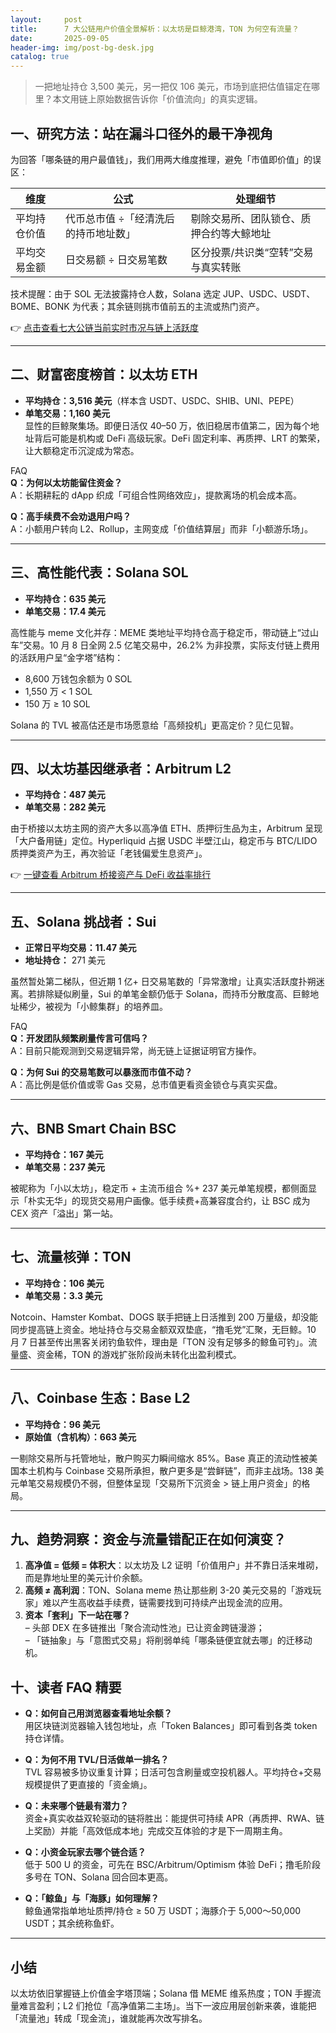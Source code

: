 ```yaml
---
layout:     post
title:      7 大公链用户价值全景解析：以太坊是巨鲸港湾，TON 为何空有流量？
date:       2025-09-05
header-img: img/post-bg-desk.jpg
catalog: true
---
```


> 一把地址持仓 3,500 美元，另一把仅 106 美元，市场到底把估值锚定在哪里？本文用链上原始数据告诉你「价值流向」的真实逻辑。

## 一、研究方法：站在漏斗口径外的最干净视角
为回答「哪条链的用户最值钱」，我们用两大维度推理，避免「市值即价值」的误区：

| 维度 | 公式 | 处理细节 |
|----|----|----|
平均持仓价值 | 代币总市值 ÷「经清洗后的持币地址数」      | 剔除交易所、团队锁仓、质押合约等大鲸地址 |
| 平均交易金额 | 日交易额 ÷ 日交易笔数                     | 区分投票/共识类“空转”交易与真实转账     |

技术提醒：由于 SOL 无法披露持仓人数，Solana 选定 JUP、USDC、USDT、BOME、BONK 为代表；其余链则挑市值前五的主流或热门资产。

👉 [点击查看七大公链当前实时市况与链上活跃度](https://okxdog.com/)

---

## 二、财富密度榜首：以太坊 ETH
- **平均持仓：3,516 美元**（样本含 USDT、USDC、SHIB、UNI、PEPE）
- **单笔交易：1,160 美元**  
显性的巨鲸聚集场。即便日活仅 40–50 万，依旧稳居市值第二，因为每个地址背后可能是机构或 DeFi 高级玩家。DeFi 固定利率、再质押、LRT 的繁荣，让大额稳定币沉淀成为常态。

FAQ  
**Q：为何以太坊能留住资金？**  
A：长期耕耘的 dApp 织成「可组合性网络效应」，提款离场的机会成本高。  

**Q：高手续费不会劝退用户吗？**  
A：小额用户转向 L2、Rollup，主网变成「价值结算层」而非「小额游乐场」。

---

## 三、高性能代表：Solana SOL
- **平均持仓：635 美元**  
- **单笔交易：17.4 美元**  

高性能与 meme 文化并存：MEME 类地址平均持仓高于稳定币，带动链上“过山车”交易。10 月 8 日全网 2.5 亿笔交易中，26.2% 为非投票，实际支付链上费用的活跃用户呈“金字塔”结构：  
- 8,600 万钱包余额为 0 SOL  
- 1,550 万 < 1 SOL  
- 150 万 ≥ 10 SOL  

Solana 的 TVL 被高估还是市场愿意给「高频投机」更高定价？见仁见智。

---

## 四、以太坊基因继承者：Arbitrum L2
- **平均持仓：487 美元**  
- **单笔交易：282 美元**  

由于桥接以太坊主网的资产大多以高净值 ETH、质押衍生品为主，Arbitrum 呈现「大户备用链」定位。Hyperliquid 占据 USDC 半壁江山，稳定币与 BTC/LIDO 质押类资产为王，再次验证「老钱偏爱生息资产」。

👉 [一键查看 Arbitrum 桥接资产与 DeFi 收益率排行](https://okxdog.com/)

---

## 五、Solana 挑战者：Sui
- **正常日平均交易：11.47 美元**  
- **地址持仓：** 271 美元  

虽然暂处第二梯队，但近期 1 亿+ 日交易笔数的「异常激增」让真实活跃度扑朔迷离。若排除疑似刷量，Sui 的单笔金额仍低于 Solana，而持币分散度高、巨鲸地址稀少，被视为「小鲸集群」的培养皿。

FAQ  
**Q：开发团队频繁刷量传言可信吗？**  
A：目前只能观测到交易逻辑异常，尚无链上证据证明官方操作。  

**Q：为何 Sui 的交易笔数可以暴涨而市值不动？**  
A：高比例是低价值或零 Gas 交易，总市值更看资金锁仓与真实买盘。

---

## 六、BNB Smart Chain BSC
- **平均持仓：167 美元**  
- **单笔交易：237 美元**  

被昵称为「小以太坊」，稳定币 + 主流币组合 %+ 237 美元单笔规模，都侧面显示「朴实无华」的现货交易用户画像。低手续费+高兼容度合约，让 BSC 成为 CEX 资产「溢出」第一站。

---

## 七、流量核弹：TON
- **平均持仓：106 美元**  
- **单笔交易：3.3 美元**  

Notcoin、Hamster Kombat、DOGS 联手把链上日活推到 200 万量级，却没能同步提高链上资金。地址持仓与交易金额双双垫底，“撸毛党”汇聚，无巨鲸。10 月 7 日甚至传出黑客关闭钓鱼软件，理由是「TON 没有足够多的鲸鱼可钓」。流量盛、资金稀，TON 的游戏扩张阶段尚未转化出盈利模式。

---

## 八、Coinbase 生态：Base L2
- **平均持仓：96 美元**  
- **原始值（含机构）：663 美元**  

一剔除交易所与托管地址，散户购买力瞬间缩水 85%。Base 真正的流动性被美国本土机构与 Coinbase 交易所承担，散户更多是“尝鲜链”，而非主战场。138 美元单笔交易规模仍不弱，但整体呈现「交易所下沉资金 > 链上用户资金」的格局。

---

## 九、趋势洞察：资金与流量错配正在如何演变？

1. **高净值 = 低频 = 体积大**：以太坊及 L2 证明「价值用户」并不靠日活来堆砌，而是靠地址里的美元计价余额。  
2. **高频 ≠ 高利润**：TON、Solana meme 热让那些刷 3-20 美元交易的「游戏玩家」难以产生高收益手续费，链需要找到可持续产出现金流的应用。  
3. **资本「套利」下一站在哪？**  
   – 头部 DEX 在多链推出「聚合流动性池」已让资金跨链漫游；  
   – 「链抽象」与「意图式交易」将削弱单纯「哪条链便宜就去哪」的迁移动机。  

## 十、读者 FAQ 精要
- **Q：如何自己用浏览器查看地址余额？**  
  用区块链浏览器输入钱包地址，点「Token Balances」即可看到各类 token 持仓详情。  

- **Q：为何不用 TVL/日活做单一排名？**  
  TVL 容易被多协议重复计算；日活可包含刷量或空投机器人。平均持仓+交易规模提供了更直接的「资金熵」。  

- **Q：未来哪个链最有潜力？**  
  资金+真实收益双轮驱动的链将胜出：能提供可持续 APR（再质押、RWA、链上奖励）并能「高效低成本地」完成交互体验的才是下一周期主角。

- **Q：小资金玩家去哪个链合适？**  
  低于 500 U 的资金，可先在 BSC/Arbitrum/Optimism 体验 DeFi；撸毛阶段多号在 TON、Solana 回合回本更高。  

- **Q：「鲸鱼」与「海豚」如何理解？**  
  鲸鱼通常指单地址质押/持仓 ≥ 50 万 USDT；海豚介于 5,000～50,000 USDT；其余统称鱼虾。  

---

## 小结
以太坊依旧掌握链上价值金字塔顶端；Solana 借 MEME 维系热度；TON 手握流量难言盈利；L2 们抢位「高净值第二主场」。当下一波应用层创新来袭，谁能把「流量池」转成「现金流」，谁就能再次改写排名。